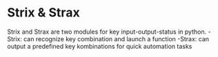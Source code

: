 # Strix & Strax

Strix and Strax are two modules for key input-output-status in python.
-Strix: can recognize key combination and launch a function
-Strax: can output a predefined key kombinations for quick automation tasks